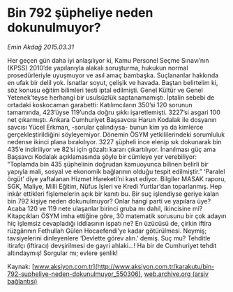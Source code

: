 # Bin 792 şüpheliye neden dokunulmuyor?

*Emin Akdağ 2015.03.31*

<div class="pNewsDetailMainContent" itemprop="articleBody">
 <p>
  Her geçen gün daha iyi anlaşılıyor ki, Kamu Personel Seçme Sınavı’nın (KPSS) 2010’de yapılanıyla alakalı soruşturma, hukukun normal prosedürleriyle uyuşmuyor ve asıl amaç bambaşka. Suçlananlar hakkında en ufak bir delil yok. İsnatlar soyut, çelişik ve havada. Baştan belirtelim ki, söz konusu eğitim bilimleri testi iptal edilmişti. Genel Kültür ve Genel Yetenek’teyse herhangi bir usulsüzlük saptanamamıştı. İptalin sebebi de ortadaki koskocaman garabetti: Katılımcıların 350’si 120 sorunun tamamında, 423’üyse 119’unda doğru şıkkı işaretlemişti. 3227’si asgari 100 net çıkarmıştı. Ankara Cumhuriyet Başsavcısı Harun Kodalak ile dosyanın savcısı Yücel Erkman, -sorular çalındıysa- bunun kim ya da kimlerce gerçekleştirildiğini söyleyemiyor. Dönemin ÖSYM yetkililerindeki sorumluluk nedense ikinci plana bırakılıyor. 3227 şüpheli ince elenip sık dokunarak bin 435’e indiriliyor ve 82’si için gözaltı kararı çıkartılıyor. İnanılması güç ama Başsavcı Kodalak açıklamasında şöyle bir cümleye yer verebiliyor: “Toplamda bin 435 şüphelinin doğrudan kamuoyunca bilinen belirli bir yapıyla mali, sosyal ve ekonomik bağlarının olduğu tespit edilmiştir.” ‘Paralel örgüt’ diye yaftalanan Hizmet Hareketi’ni kast ediyor. Bilgiler MASAK raporu, SGK, Maliye, Milli Eğitim, Nüfus İşleri ve Kredi Yurtlar’dan toparlanmış. Hep inkâr ettikleri fişlemelerin açık bir kanıtı bu. Bir suç işlendiyse geriye kalan bin 792 kişiye neden dokunulmuyor? Onlar hangi parti ve yapılara üye? Acaba 120 ve 119 nete ulaşanlar birinci gruba mı dahil, ikincisine mi? Kitapçıkları ÖSYM imha ettiğine göre, 30 matematik sorusunu bir çok adayın hiç işlemsiz cevapladığı iddiasının ispatı ne? En üzücüsü de, çirkin iftira rüzgârının Fethullah Gülen Hocaefendi’ye kadar götürülmesi. Neymiş; tavsiyelerini dinleyenlere ‘Devlette görev alın.’ demiş. Suç mu? Tehditle itirafçı (iftiracı) devşirilmesi de gayri ahlaki…! Ha bir de Cumhuriyet tehdit altındaymış! Sorgular mı; evlere şenlik!
 </p>
</div>


Kaynak: [www.aksiyon.com.tr](http://www.aksiyon.com.tr/karakutu/bin-792-supheliye-neden-dokunulmuyor_550306), [web.archive.org (arşiv bağlantısı)](http://web.archive.org/web/20150406033222/http://www.aksiyon.com.tr/karakutu/bin-792-supheliye-neden-dokunulmuyor_550306)
